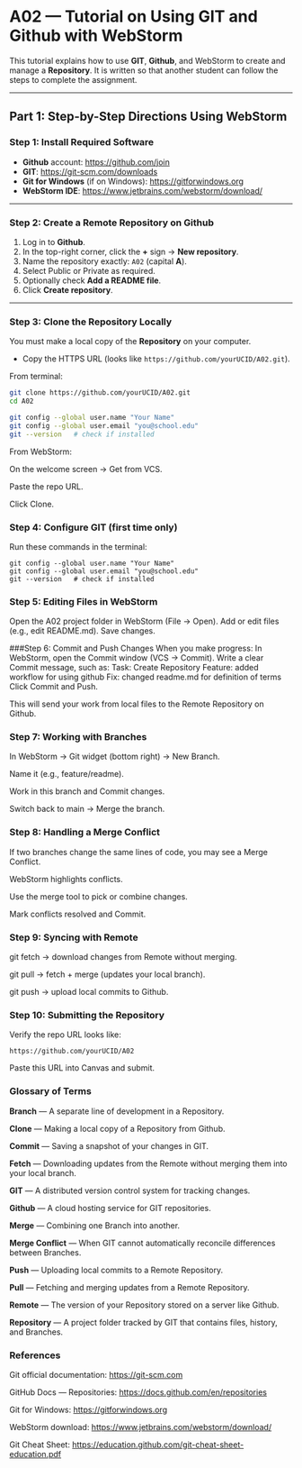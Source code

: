# A02 — Tutorial on Using **GIT** and **Github** with WebStorm

This tutorial explains how to use **GIT**, **Github**, and WebStorm to create and manage a **Repository**. It is written so that another student can follow the steps to complete the assignment.  

---

## Part 1: Step-by-Step Directions Using WebStorm

### Step 1: Install Required Software
- **Github** account: https://github.com/join  
- **GIT**: https://git-scm.com/downloads  
- **Git for Windows** (if on Windows): https://gitforwindows.org  
- **WebStorm IDE**: https://www.jetbrains.com/webstorm/download/  

---

### Step 2: Create a Remote **Repository** on **Github**
1. Log in to **Github**.  
2. In the top-right corner, click the **+** sign → **New repository**.  
3. Name the repository exactly: `A02` (capital **A**).  
4. Select Public or Private as required.  
5. Optionally check **Add a README file**.  
6. Click **Create repository**.  

---

### Step 3: **Clone** the **Repository** Locally
You must make a local copy of the **Repository** on your computer.  

- Copy the HTTPS URL (looks like `https://github.com/yourUCID/A02.git`).  

From terminal:
```bash
git clone https://github.com/yourUCID/A02.git
cd A02

git config --global user.name "Your Name"
git config --global user.email "you@school.edu"
git --version   # check if installed
```
From WebStorm:

On the welcome screen → Get from VCS.

Paste the repo URL.

Click Clone.

### Step 4: Configure GIT (first time only)

Run these commands in the terminal:

```
git config --global user.name "Your Name"
git config --global user.email "you@school.edu"
git --version   # check if installed
 ```
### Step 5: Editing Files in WebStorm
Open the A02 project folder in WebStorm (File → Open).
Add or edit files (e.g., edit README.md).
Save changes.

###Step 6: Commit and Push Changes
When you make progress:
In WebStorm, open the Commit window (VCS → Commit).
Write a clear Commit message, such as:
Task: Create Repository
Feature: added workflow for using github
Fix: changed readme.md for definition of terms
Click Commit and Push.

This will send your work from local files to the Remote Repository on Github.

### Step 7: Working with Branches

In WebStorm → Git widget (bottom right) → New Branch.

Name it (e.g., feature/readme).

Work in this branch and Commit changes.

Switch back to main → Merge the branch.

### Step 8: Handling a Merge Conflict
If two branches change the same lines of code, you may see a Merge Conflict.

WebStorm highlights conflicts.

Use the merge tool to pick or combine changes.

Mark conflicts resolved and Commit.

### Step 9: Syncing with Remote

git fetch → download changes from Remote without merging.

git pull → fetch + merge (updates your local branch).

git push → upload local commits to Github.

### Step 10: Submitting the Repository
Verify the repo URL looks like:
```
https://github.com/yourUCID/A02

```
Paste this URL into Canvas and submit.

### Glossary of Terms

**Branch** — A separate line of development in a Repository.

**Clone** — Making a local copy of a Repository from Github.

**Commit** — Saving a snapshot of your changes in GIT.

**Fetch** — Downloading updates from the Remote without merging them into your local branch.

**GIT** — A distributed version control system for tracking changes.

**Github** — A cloud hosting service for GIT repositories.

**Merge** — Combining one Branch into another.

**Merge Conflict** — When GIT cannot automatically reconcile differences between Branches.

**Push** — Uploading local commits to a Remote Repository.

**Pull** — Fetching and merging updates from a Remote Repository.

**Remote** — The version of your Repository stored on a server like Github.

**Repository** — A project folder tracked by GIT that contains files, history, and Branches.

### References

Git official documentation: https://git-scm.com

GitHub Docs — Repositories: https://docs.github.com/en/repositories

Git for Windows: https://gitforwindows.org

WebStorm download: https://www.jetbrains.com/webstorm/download/

Git Cheat Sheet: https://education.github.com/git-cheat-sheet-education.pdf
